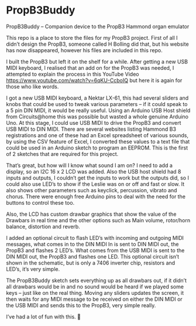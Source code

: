 # PropB3Buddy

PropB3Buddy – Companion device to the PropB3 Hammond organ emulator

This repo is a place to store the files for my PropB3 project.
First of all I didn’t design the PropB3, someone called H Bolling did that, but his website has now disappeared, however his files are included in this repo.

I built the PropB3 but left it on the shelf for a while.
After getting a new USB MIDI keyboard, I realised that an add on for the PropB3 was needed, I attempted to explain the process in this YouTube Video https://www.youtube.com/watch?v=6qKU-CcboIQ but here it is again for those who like words.

I got a new USB MIDI keyboard, a Nektar LX-61, this had several sliders and knobs that could be used to tweak various parameters – if it could speak to a 5 pin DIN MIDI, it would be really useful.
Using an Arduino USB Host shield from Circuits@home this was possible but wasted a whole genuine Arduino Uno.
At this stage, I could use USB MIDI to drive the PropB3 and convert USB MIDI to DIN MIDI.
There are several websites listing Hammond B3 registrations and one of these had an Excel spreadsheet of various sounds, by using the CSV feature of Excel, I converted these values to a text file that could be used in an Arduino sketch to program an EEPROM. 
This is the first of 2 sketches that are required for this project.

That’s great, but how will I know what sound I am on?  I need to add a display, so an I2C 16 x 2 LCD was added.
Also the USB host shield had 8 inputs and outputs, I couldn’t get the inputs to work but the outputs did, so I could also use LED’s to show if the Leslie was on or off and fast or slow.  It also shows other parameters such as keyclick, percussion, vibrato and chorus.
There were enough free Arduino pins to deal with the need for the buttons to control these too.

Also, the LCD has custom drawbar graphics that show the value of the Drawbars in real time and the other options such as Main volume, rotor/horn balance, distortion and reverb.

I added an optional circuit to flash LED’s with incoming and outgoing MIDI messages, what comes in to the DIN MIDI In is sent to DIN MIDI out, the PropB3 and flashes 2 LED’s. What comes from the USB MIDI is sent to the DIN MIDI out, the PropB3 and flashes one LED.
This optional circuit isn’t shown in the schematic, but is only a 7406 inverter chip, resistors and LED’s, it’s very simple.

The PropB3Buddy sketch sets everything up as all drawbars out, if it didn’t all drawbars would be in and no sound would be heard if we played some keys – just like on the real thing.  Moving any sliders updates the screen, it then waits for any MIDI message to be received on either the DIN MIDI or the USB MIDI and sends this to the PropB3, very simple really.

I’ve had a lot of fun with this. 
